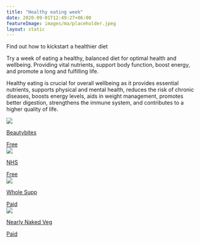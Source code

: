 ```yaml
---
title: "Healthy eating week"
date: 2020-09-01T12:49:27+06:00
featureImage: images/ma/placeholder.jpeg
layout: static
---
```


Find out how to kickstart a healthier diet

Try a week of eating a healthy, balanced diet for optimal health and wellbeing. Providing vital nutrients, support body function, boost energy, and promote a long and fulfilling life.

Healthy eating is crucial for overall wellbeing as it provides essential nutrients, supports physical and mental health, reduces the risk of chronic diseases, boosts energy levels, aids in weight management, promotes better digestion, strengthens the immune system, and contributes to a higher quality of life.

<a class="ma-link" href="https://www.beautybites.org/7-day-clean-eating-challenge/"><div class="ma-card ma-card-Health"><div class="ma-icon"><img src ="/images/icon-check.png"/></div><div class="ma-name"><p>Beautybites</p></div><div class="ma-paid-text"><span>Free </span></div></div></a><a class="ma-link" href="https://www.nhsinform.scot/healthy-living/food-and-nutrition/eating-well/health-benefits-of-eating-well"><div class="ma-card ma-card-Health"><div class="ma-icon"><img src ="/images/icon-check.png"/></div><div class="ma-name"><p>NHS</p></div><div class="ma-paid-text"><span>Free </span></div></div></a><a class="ma-link" href="https://www.awin1.com/cread.php?awinmid=55223&awinaffid=1198638&ued=https%3A%2F%2Fwholesupp.com%2F"><div class="ma-card ma-card-Health"><div class="ma-icon"><img src ="/images/icon-pound.png"/></div><div class="ma-name"><p>Whole Supp</p></div><div class="ma-paid-text"><span>Paid</span></div></div></a><a class="ma-link" href="https://www.awin1.com/cread.php?awinmid=51761&awinaffid=1198638&ued=https%3A%2F%2Fnearlynakedveg.co.uk%2F"><div class="ma-card ma-card-Health"><div class="ma-icon"><img src ="/images/icon-pound.png"/></div><div class="ma-name"><p>Nearly Naked Veg</p></div><div class="ma-paid-text"><span>Paid</span></div></div></a>  

<br/><br/>






